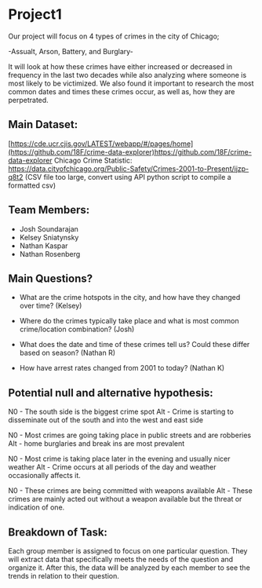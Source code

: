 # Project1
Our project will focus on 4 types of crimes in the city of Chicago;

-Assualt, Arson, Battery, and Burglary-

It will look at how these crimes have either increased or decreased in frequency in the last two decades while also analyzing where someone is most likely to be victimized. We also found it important to research the most common dates and times these crimes occur, as well as, how they are perpetrated.

## Main Dataset:
[https://cde.ucr.cjis.gov/LATEST/webapp/#/pages/home](https://github.com/18F/crime-data-explorer)https://github.com/18F/crime-data-explorer
Chicago Crime Statistic: https://data.cityofchicago.org/Public-Safety/Crimes-2001-to-Present/ijzp-q8t2 (CSV file too large, convert using API python script to compile a formatted csv)

## Team Members:
- Josh Soundarajan
- Kelsey Sniatynsky
- Nathan Kaspar 
- Nathan Rosenberg

## Main Questions?
- What are the crime hotspots in the city, and how have they changed over time? (Kelsey)

- Where do the crimes typically take place and what is most common crime/location combination? (Josh)

- What does the date and time of these crimes tell us? Could these differ based on season? (Nathan R)

- How have arrest rates changed from 2001 to today? (Nathan K)

## Potential null and alternative hypothesis:
N0 - The south side is the biggest crime spot
Alt - Crime is starting to disseminate out of the south and into the west and east side

N0 - Most crimes are going taking place in public streets and are robberies
Alt - home burglaries and break ins are most prevalent 

N0 - Most crime is taking place later in the evening and usually nicer weather
Alt - Crime occurs at all periods of the day and weather occasionally affects it.

N0 - These crimes are being committed with weapons available
Alt - These crimes are mainly acted out without a weapon available but the threat or indication of one.


## Breakdown of Task:
Each group member is assigned to focus on one particular question. They will extract data that specifically meets the needs of the question and organize it. After this, the data will be analyzed by each member to see the trends in relation to their question. 

